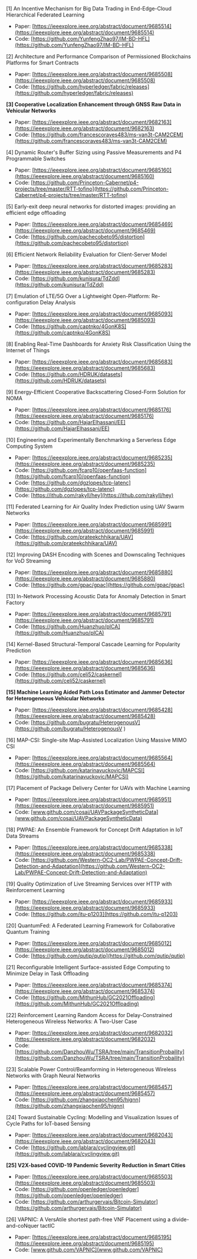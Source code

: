 [1] An Incentive Mechanism for Big Data Trading in End-Edge-Cloud Hierarchical Federated Learning
* Paper: [https://ieeexplore.ieee.org/abstract/document/9685514](https://ieeexplore.ieee.org/abstract/document/9685514)
* Code: [https://github.com/YunfengZhao97/IM-BD-HFL](https://github.com/YunfengZhao97/IM-BD-HFL)

[2] Architecture and Performance Comparison of Permissioned Blockchains Platforms for Smart Contracts
* Paper: [https://ieeexplore.ieee.org/abstract/document/9685508](https://ieeexplore.ieee.org/abstract/document/9685508)
* Code: [https://github.com/hyperledger/fabric/releases](https://github.com/hyperledger/fabric/releases)

**[3] Cooperative Localization Enhancement through GNSS Raw Data in Vehicular Networks**
* Paper: [https://ieeexplore.ieee.org/abstract/document/9682163](https://ieeexplore.ieee.org/abstract/document/9682163)
* Code: [https://github.com/francescoraves483/ms-van3t-CAM2CEM](https://github.com/francescoraves483/ms-van3t-CAM2CEM)

[4] Dynamic Router's Buffer Sizing using Passive Measurements and P4 Programmable Switches
* Paper: [https://ieeexplore.ieee.org/abstract/document/9685160](https://ieeexplore.ieee.org/abstract/document/9685160)
* Code: [https://github.com/Princeton-Cabernet/p4-projects/tree/master/RTT-tofino](https://github.com/Princeton-Cabernet/p4-projects/tree/master/RTT-tofino)

[5] Early-exit deep neural networks for distorted images: providing an efficient edge offloading
* Paper: [https://ieeexplore.ieee.org/abstract/document/9685469](https://ieeexplore.ieee.org/abstract/document/9685469)
* Code: [https://github.com/pachecobeto95/distortion](https://github.com/pachecobeto95/distortion)

[6] Efficient Network Reliability Evaluation for Client-Server Model
* Paper: [https://ieeexplore.ieee.org/abstract/document/9685283](https://ieeexplore.ieee.org/abstract/document/9685283)
* Code: [https://github.com/kunisura/TdZdd](https://github.com/kunisura/TdZdd)

[7] Emulation of LTE/5G Over a Lightweight Open-Platform: Re-configuration Delay Analysis
* Paper: [https://ieeexplore.ieee.org/abstract/document/9685093](https://ieeexplore.ieee.org/abstract/document/9685093)
* Code: [https://github.com/captnko/4GonK8S](https://github.com/captnko/4GonK8S)

[8] Enabling Real-Time Dashboards for Anxiety Risk Classification Using the Internet of Things
* Paper: [https://ieeexplore.ieee.org/abstract/document/9685683](https://ieeexplore.ieee.org/abstract/document/9685683)
* Code: [https://github.com/HDRUK/datasets](https://github.com/HDRUK/datasets)

[9] Energy-Efficient Cooperative Backscattering Closed-Form Solution for NOMA
* Paper: [https://ieeexplore.ieee.org/abstract/document/9685176](https://ieeexplore.ieee.org/abstract/document/9685176)
* Code: [https://github.com/HajarElhassani/EE](https://github.com/HajarElhassani/EE)

[10] Engineering and Experimentally Benchmarking a Serverless Edge Computing System
* Paper: [https://ieeexplore.ieee.org/abstract/document/9685235](https://ieeexplore.ieee.org/abstract/document/9685235)
* Code: [https://github.com/fcarp10/openfaas-function](https://github.com/fcarp10/openfaas-function)
* Code: [https://github.com/dgzlopes/tcp-latenc](https://github.com/dgzlopes/tcp-latenc)
* Code: [https://ithub.com/rakyll/hey](https://ithub.com/rakyll/hey)

[11] Federated Learning for Air Quality Index Prediction using UAV Swarm Networks
* Paper: [https://ieeexplore.ieee.org/abstract/document/9685991](https://ieeexplore.ieee.org/abstract/document/9685991)
* Code: [https://github.com/prateekchhikara/UAV](https://github.com/prateekchhikara/UAV)

[12] Improving DASH Encoding with Scenes and Downscaling Techniques for VoD Streaming
* Paper: [https://ieeexplore.ieee.org/abstract/document/9685880](https://ieeexplore.ieee.org/abstract/document/9685880)
* Code: [https://github.com/gpac/gpac](https://github.com/gpac/gpac)

[13] In-Network Processing Acoustic Data for Anomaly Detection in Smart Factory
* Paper: [https://ieeexplore.ieee.org/abstract/document/9685791](https://ieeexplore.ieee.org/abstract/document/9685791)
* Code: [https://github.com/Huanzhuo/pICA](https://github.com/Huanzhuo/pICA)

[14] Kernel-Based Structural-Temporal Cascade Learning for Popularity Prediction
* Paper: [https://ieeexplore.ieee.org/abstract/document/9685636](https://ieeexplore.ieee.org/abstract/document/9685636)
* Code: [https://github.com/celi52/caskernel](https://github.com/celi52/caskernel)

**[15] Machine Learning Aided Path Loss Estimator and Jammer Detector for Heterogeneous Vehicular Networks**
* Paper: [https://ieeexplore.ieee.org/abstract/document/9685428](https://ieeexplore.ieee.org/abstract/document/9685428)
* Code: [https://github.com/bugratu/HeterogenousV](https://github.com/bugratu/HeterogenousV )

[16] MAP-CSI: Single-site Map-Assisted Localization Using Massive MIMO CSI
* Paper: [https://ieeexplore.ieee.org/abstract/document/9685564](https://ieeexplore.ieee.org/abstract/document/9685564)
* Code: [https://github.com/katarinavuckovic/MAPCSI](https://github.com/katarinavuckovic/MAPCSI)

[17] Placement of Package Delivery Center for UAVs with Machine Learning
* Paper: [https://ieeexplore.ieee.org/abstract/document/9685951](https://ieeexplore.ieee.org/abstract/document/9685951)
* Code: [www.github.com/cosai/UAVPackageSyntheticData](www.github.com/cosai/UAVPackageSyntheticData)

[18] PWPAE: An Ensemble Framework for Concept Drift Adaptation in IoT Data Streams
* Paper: [https://ieeexplore.ieee.org/abstract/document/9685338](https://ieeexplore.ieee.org/abstract/document/9685338)
* Code: [https://github.com/Western-OC2-Lab/PWPAE-Concept-Drift-Detection-and-Adaptation](https://github.com/Western-OC2-Lab/PWPAE-Concept-Drift-Detection-and-Adaptation)

[19] Quality Optimization of Live Streaming Services over HTTP with Reinforcement Learning
* Paper: [https://ieeexplore.ieee.org/abstract/document/9685933](https://ieeexplore.ieee.org/abstract/document/9685933)
* Code: [https://github.com/itu-p1203](https://github.com/itu-p1203)

[20] QuantumFed: A Federated Learning Framework for Collaborative Quantum Training
* Paper: [https://ieeexplore.ieee.org/abstract/document/9685012](https://ieeexplore.ieee.org/abstract/document/9685012)
* Code: [https://github.com/qutip/qutip](https://github.com/qutip/qutip)

[21] Reconfigurable Intelligent Surface-assisted Edge Computing to Minimize Delay in Task Offloading
* Paper: [https://ieeexplore.ieee.org/abstract/document/9685374](https://ieeexplore.ieee.org/abstract/document/9685374)
* Code: [https://github.com/MithunHub/GC2021Offloading](https://github.com/MithunHub/GC2021Offloading)

[22] Reinforcement Learning Random Access for Delay-Constrained Heterogeneous Wireless Networks: A Two-User Case
* Paper: [https://ieeexplore.ieee.org/abstract/document/9682032](https://ieeexplore.ieee.org/abstract/document/9682032)
* Code: [https://github.com/DanzhouWu/TSRA/tree/main/TransitionProbaility](https://github.com/DanzhouWu/TSRA/tree/main/TransitionProbaility)

[23] Scalable Power Control/Beamforming in Heterogeneous Wireless Networks with Graph Neural Networks
* Paper: [https://ieeexplore.ieee.org/abstract/document/9685457](https://ieeexplore.ieee.org/abstract/document/9685457)
* Code: [https://github.com/zhangxiaochen95/hignn](https://github.com/zhangxiaochen95/hignn)

[24] Toward Sustainable Cycling: Modelling and Visualization Issues of Cycle Paths for IoT-based Sensing
* Paper: [https://ieeexplore.ieee.org/abstract/document/9682043](https://ieeexplore.ieee.org/abstract/document/9682043)
* Code: [https://github.com/lablara/cyclingview.git](https://github.com/lablara/cyclingview.git)

**[25] V2X-based COVID-19 Pandemic Severity Reduction in Smart Cities**
* Paper: [https://ieeexplore.ieee.org/abstract/document/9685503](https://ieeexplore.ieee.org/abstract/document/9685503)
* Code: [https://github.com/openledger/openledger](https://github.com/openledger/openledger)
* Code: [https://github.com/arthurgervais/Bitcoin-Simulator](https://github.com/arthurgervais/Bitcoin-Simulator)

[26] VAPNIC: A VersAtile shortest path-free VNF Placement using a divide-and-coNquer tactIC
* Paper: [https://ieeexplore.ieee.org/abstract/document/9685195](https://ieeexplore.ieee.org/abstract/document/9685195)
* Code: [www.github.com/VAPNIC](www.github.com/VAPNIC)